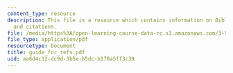 ```yaml
---
content_type: resource
description: This file is a resource which contains information on Bibliographic referencing
  and citations.
file: /media/https%3A/open-learning-course-data-rc.s3.amazonaws.com/3-987-human-origins-and-evolution-spring-2006/aa6d4c12dc9d3b5eb5dcb170a5ff3c39_guide_for_refs.pdf
file_type: application/pdf
resourcetype: Document
title: guide_for_refs.pdf
uid: aa6d4c12-dc9d-3b5e-b5dc-b170a5ff3c39
---
```

